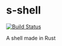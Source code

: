 # s-shell

[![Build Status](https://travis-ci.com/sn99/s-shell.svg?branch=master)](https://travis-ci.com/sn99/s-shell)

A shell made in Rust
